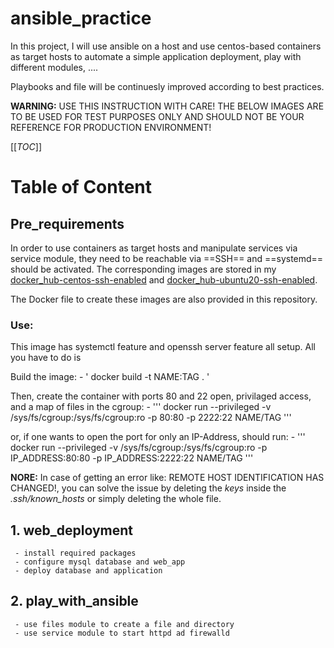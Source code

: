 # ansible_practice
In this project, I will use ansible on a host and use centos-based containers as target hosts to automate a simple application deployment, play with different modules, ....

Playbooks and file will be continuesly improved according to best practices. 


__WARNING:__ USE THIS INSTRUCTION WITH CARE! THE BELOW IMAGES ARE TO BE USED FOR TEST PURPOSES ONLY AND SHOULD NOT BE YOUR REFERENCE FOR PRODUCTION ENVIRONMENT!


[[_TOC_]]

# Table of Content
## Pre_requirements
In order to use containers as target hosts and manipulate services via service module, they need to be reachable via ==SSH== and ==systemd== should be activated. The corresponding images are stored in my [docker_hub-centos-ssh-enabled](https://hub.docker.com/r/mohammad67/centos-ssh-enabled) and [docker_hub-ubuntu20-ssh-enabled](https://hub.docker.com/r/mohammad67/ubuntu20-ssh-enabled).

The Docker file to create these images are also provided in this repository.

### Use:
This image has systemctl feature and openssh server feature all setup. All you have to do is

Build the image:
    - ' docker build -t NAME:TAG . '

Then, create the container with ports 80 and 22 open, privilaged access, and a map of files in the cgroup:
    - ''' docker run --privileged -v /sys/fs/cgroup:/sys/fs/cgroup:ro -p 80:80 -p 2222:22 NAME/TAG '''

or, if one wants to open the port for only an IP-Address, should run:
    - ''' docker run --privileged -v /sys/fs/cgroup:/sys/fs/cgroup:ro -p IP_ADDRESS:80:80 -p IP_ADDRESS:2222:22 NAME/TAG '''

__NORE:__ In case of getting an error like: REMOTE HOST IDENTIFICATION HAS CHANGED!, you can solve the issue by deleting the *keys* inside the *.ssh/known_hosts* or simply deleting the whole file.


## 1. web_deployment
     - install required packages
     - configure mysql database and web_app
     - deploy database and application
## 2. play_with_ansible
     - use files module to create a file and directory
     - use service module to start httpd ad firewalld
